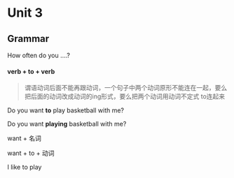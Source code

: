 # Unit 3 

## Grammar

How often do you ....?

#### verb + to + verb

> 谓语动词后面不能再跟动词，一个句子中两个动词原形不能连在一起，要么把后面的动词改成动词的ing形式，要么把两个动词用动词不定式 to连起来

Do you want **to** play basketball with me?

Do you want **playing** basketball with me?

want + 名词

want + to + 动词

I like to play 